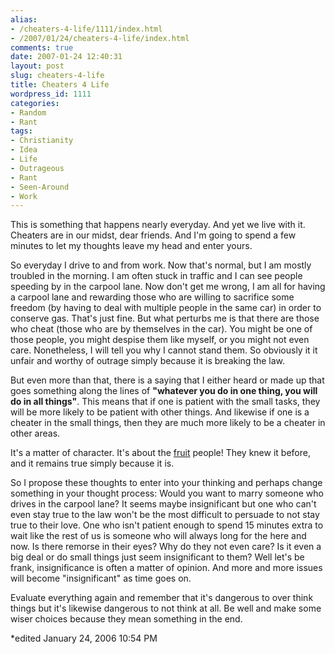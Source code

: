 ```yaml
---
alias:
- /cheaters-4-life/1111/index.html
- /2007/01/24/cheaters-4-life/index.html
comments: true
date: 2007-01-24 12:40:31
layout: post
slug: cheaters-4-life
title: Cheaters 4 Life
wordpress_id: 1111
categories:
- Random
- Rant
tags:
- Christianity
- Idea
- Life
- Outrageous
- Rant
- Seen-Around
- Work
---
```


This is something that happens nearly everyday.  And yet we live with it.  Cheaters are in our midst, dear friends.  And I'm going to spend a few minutes to let my thoughts leave my head and enter yours.

So everyday I drive to and from work.  Now that's normal, but I am mostly troubled in the morning.  I am often stuck in traffic and I can see people speeding by in the carpool lane.  Now don't get me wrong, I am all for having a carpool lane and rewarding those who are willing to sacrifice some freedom (by having to deal with multiple people in the same car) in order to conserve gas.  That's just fine.  But what perturbs me is that there are those who cheat (those who are by themselves in the car).  You might be one of those people, you might despise them like myself, or you might not even care.  Nonetheless, I will tell you why I cannot stand them.  So obviously it it unfair and worthy of outrage simply because it is breaking the law.  

But even more than that, there is a saying that I either heard or made up that goes something along the lines of **"whatever you do in one thing, you will do in all things"**.  This means that if one is patient with the small tasks, they will be more likely to be patient with other things.  And likewise if one is a cheater in the small things, then they are much more likely to be a cheater in other areas.

It's a matter of character.  It's about the [fruit](http://www.biblegateway.com/passage/?search=Matthew%207:18;&version=49;) people!  They knew it before, and it remains true simply because it is.

So I propose these thoughts to enter into your thinking and perhaps change something in your thought process:
Would you want to marry someone who drives in the carpool lane?  It seems maybe insignificant but one who can't even stay true to the law won't be the most difficult to persuade to not stay true to their love.  One who isn't patient enough to spend 15 minutes extra to wait like the rest of us is someone who will always long for the here and now.  Is there remorse in their eyes?  Why do they not even care?  Is it even a big deal or do small things just seem insignificant to them?  Well let's be frank, insignificance is often a matter of opinion.  And more and more issues will become "insignificant" as time goes on.  

Evaluate everything again and remember that it's dangerous to over think things but it's likewise dangerous to not think at all.  Be well and make some wiser choices because they mean something in the end.

*edited January 24, 2006 10:54 PM
